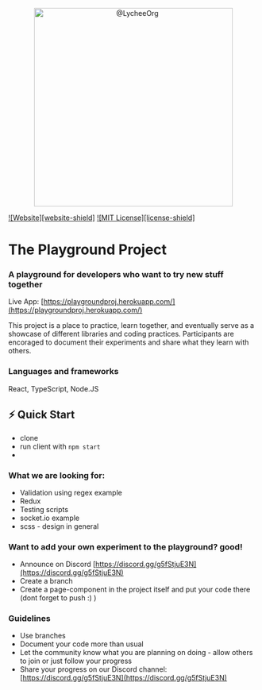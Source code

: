 <p align="center">
<img src="https://res.cloudinary.com/dojmo7vcc/image/upload/v1643878768/pg-logo_khv3vg.png" width="400px" alt="@LycheeOrg"></p>

[![Website][website-shield]](https://playgroundproj.herokuapp.com)
[![MIT License][license-shield]](https://github.com/DavidMarom/Playground/blob/master/LICENSE)

# The Playground Project
### A playground for developers who want to try new stuff together

Live App: [https://playgroundproj.herokuapp.com/](https://playgroundproj.herokuapp.com/)

This project is a place to practice, learn together, and eventually serve as a showcase of different libraries and coding practices.
Participants are encoraged to document their experiments and share what they learn with others.

### Languages and frameworks
React, TypeScript, Node.JS

## ⚡ Quick Start
- clone
- run client with `npm start`
- 

### What we are looking for:
- Validation using regex example
- Redux
- Testing scripts
- socket.io example
- scss - design in general

### Want to add your own experiment to the playground? good!
- Announce on Discord [https://discord.gg/g5fStjuE3N](https://discord.gg/g5fStjuE3N)
- Create a branch
- Create a page-component in the project itself and put your code there (dont forget to push :) )

### Guidelines
- Use branches
- Document your code more than usual
- Let the community know what you are planning on doing - allow others to join or just follow your progress
- Share your progress on our Discord channel: [https://discord.gg/g5fStjuE3N](https://discord.gg/g5fStjuE3N)
